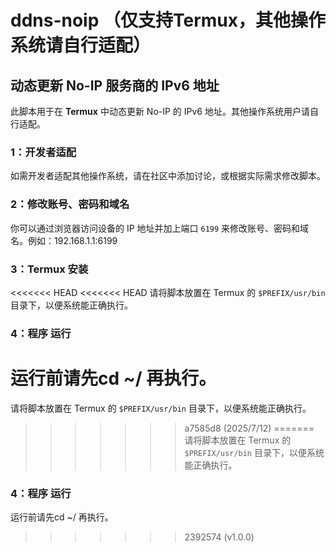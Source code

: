 # ddns-noip （仅支持Termux，其他操作系统请自行适配）

## 动态更新 No-IP 服务商的 IPv6 地址

此脚本用于在 **Termux** 中动态更新 No-IP 的 IPv6 地址。其他操作系统用户请自行适配。

### 1：开发者适配
如需开发者适配其他操作系统，请在社区中添加讨论，或根据实际需求修改脚本。

### 2：修改账号、密码和域名
你可以通过浏览器访问设备的 IP 地址并加上端口 `6199` 来修改账号、密码和域名。例如：192.168.1.1:6199

### 3：Termux 安装
<<<<<<< HEAD
<<<<<<< HEAD
请将脚本放置在 Termux 的 `$PREFIX/usr/bin` 目录下，以便系统能正确执行。

### 4：程序 运行
运行前请先cd ~/ 再执行。
=======
请将脚本放置在 Termux 的 `$PREFIX/usr/bin` 目录下，以便系统能正确执行。
>>>>>>> a7585d8 (2025/7/12)
=======
请将脚本放置在 Termux 的 `$PREFIX/usr/bin` 目录下，以便系统能正确执行。

### 4：程序 运行
运行前请先cd ~/ 再执行。
>>>>>>> 2392574 (v1.0.0)
